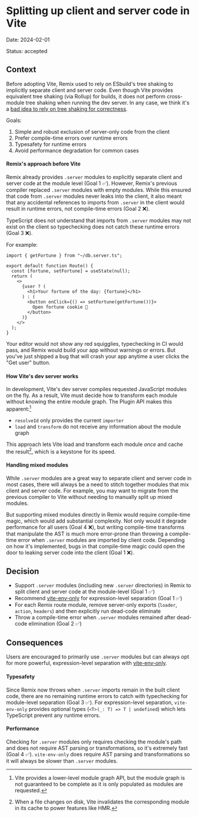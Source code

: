 # Splitting up client and server code in Vite

Date: 2024-02-01

Status: accepted

## Context

Before adopting Vite, Remix used to rely on ESbuild's tree shaking to implicitly separate client and server code.
Even though Vite provides equivalent tree shaking (via Rollup) for builds, it does not perform cross-module tree shaking when running the dev server.
In any case, we think it's a [bad idea to rely on tree shaking for correctness][decision-0009].

Goals:

1. Simple and robust exclusion of server-only code from the client
2. Prefer compile-time errors over runtime errors
3. Typesafety for runtime errors
4. Avoid performance degradation for common cases

#### Remix's approach before Vite

Remix already provides `.server` modules to explicitly separate client and server code at the module level (Goal 1 ✅).
However, Remix's previous compiler replaced `.server` modules with empty modules.
While this ensured that code from `.server` modules never leaks into the client,
it also meant that any accidental references to imports from `.server` in the client
would result in runtime errors, not compile-time errors (Goal 2 ❌).

TypeScript does not understand that imports from `.server` modules may not exist on the client
so typechecking does not catch these runtime errors (Goal 3 ❌).

For example:

```tsx
import { getFortune } from "~/db.server.ts";

export default function Route() {
  const [fortune, setFortune] = useState(null);
  return (
    <>
      {user ? (
        <h1>Your fortune of the day: {fortune}</h1>
      ) : (
        <button onClick={() => setFortune(getFortune())}>
          Open fortune cookie 🥠
        </button>
      )}
    </>
  );
}
```

Your editor would not show any red squigglies, typechecking in CI would pass, and Remix would build your app without warnings or errors.
But you've just shipped a bug that will crash your app anytime a user clicks the "Get user" button.

#### How Vite's dev server works

In development, Vite's dev server compiles requested JavaScript modules on the fly.
As a result, Vite must decide how to transform each module without knowing the entire module graph.
The Plugin API makes this apparent:[^1]

- `resolveId` only provides the current `importer`
- `load` and `transform` do not receive any information about the module graph

This approach lets Vite load and transform each module _once_ and cache the result[^2], which is a keystone for its speed.

#### Handling mixed modules

While `.server` modules are a great way to separate client and server code in most cases,
there will always be a need to stitch together modules that mix client and server code.
For example, you may want to migrate from the previous compiler to Vite without needing to manually split up mixed modules.

But supporting mixed modules directly in Remix would require compile-time magic, which would add substantial complexity.
Not only would it degrade performance for all users (Goal 4 ❌),
but writing compile-time transforms that manipulate the AST is much more error-prone than throwing a compile-time error when `.server` modules are imported by client code.
Depending on how it's implemented, bugs in that compile-time magic could open the door to leaking server code into the client (Goal 1 ❌).

## Decision

- Support `.server` modules (including new `.server` directories) in Remix to split client and server code at the module-level (Goal 1 ✅)
- Recommend [vite-env-only][vite-env-only] for expression-level separation (Goal 1 ✅)
- For each Remix route module, remove server-only exports (`loader`, `action`, `headers`) and then explicitly run dead-code eliminate
- Throw a compile-time error when `.server` modules remained after dead-code elimination (Goal 2 ✅)

## Consequences

Users are encouraged to primarily use `.server` modules but can always opt for more powerful, expression-level separation with [vite-env-only][vite-env-only].

#### Typesafety

Since Remix now throws when `.server` imports remain in the built client code, there are no remaining runtime errors to catch with typechecking for module-level separation (Goal 3 ✅).
For expression-level separation, `vite-env-only` provides optional types (`<T>(_: T) => T | undefined`) which lets TypeScript prevent any runtime errors.

#### Performance

Checking for `.server` modules only requires checking the module's path and does not require AST parsing or transformations, so it's extremely fast (Goal 4 ✅).
`vite-env-only` does require AST parsing and transformations so it will always be slower than `.server` modules.

[^1]: Vite provides a lower-level module graph API, but the module graph is not guaranteed to be complete as it is only populated as modules are requested.
[^2]: When a file changes on disk, Vite invalidates the corresponding module in its cache to power features like HMR.

[decision-0009]: ./0009-do-not-rely-on-treeshaking-for-correctness.md
[vite-env-only]: https://github.com/pcattori/vite-env-only
